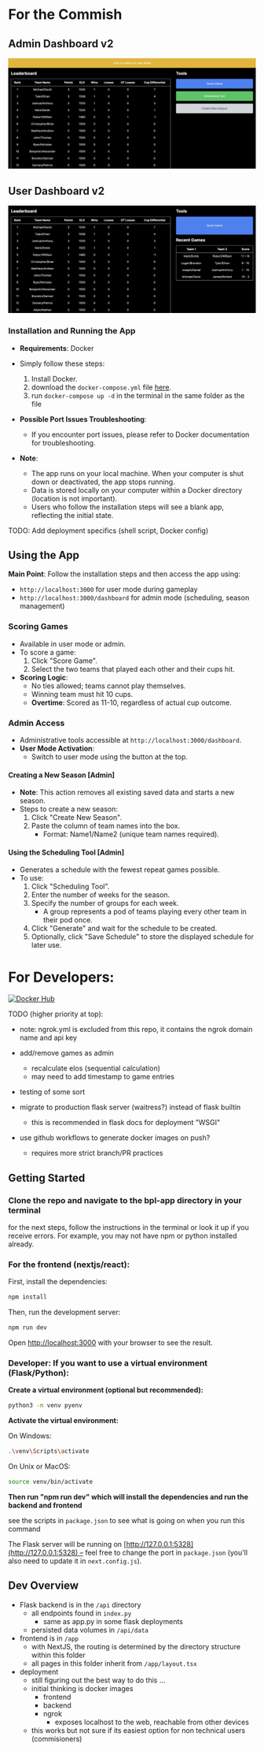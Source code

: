 
# For the Commish

## Admin Dashboard v2

![Admin Dashboard Preview](/public/adminv2.png)

## User Dashboard v2

![User Dashboard Preview](/public/userv2.png)

### Installation and Running the App

- **Requirements**: Docker
- Simply follow these steps:
    1. Install Docker.
    2. download the `docker-compose.yml` file [here](/deploy/docker-compose.yml).
    3. run `docker-compose up -d` in the terminal in the same folder as the file

- **Possible Port Issues Troubleshooting**:
    - If you encounter port issues, please refer to Docker documentation for troubleshooting.

- **Note**: 
    - The app runs on your local machine. When your computer is shut down or deactivated, the app stops running.
    - Data is stored locally on your computer within a Docker directory (location is not important).
    - Users who follow the installation steps will see a blank app, reflecting the initial state.

TODO: Add deployment specifics (shell script, Docker config)

## Using the App

**Main Point**: Follow the installation steps and then access the app using:
- `http://localhost:3000` for user mode during gameplay
- `http://localhost:3000/dashboard` for admin mode (scheduling, season management)

### Scoring Games

- Available in user mode or admin.
- To score a game:
    1. Click "Score Game".
    2. Select the two teams that played each other and their cups hit.
- **Scoring Logic**:
    - No ties allowed; teams cannot play themselves.
    - Winning team must hit 10 cups.
    - **Overtime**: Scored as 11-10, regardless of actual cup outcome.

### Admin Access

- Administrative tools accessible at `http://localhost:3000/dashboard`.
- **User Mode Activation**:
    - Switch to user mode using the button at the top.

#### Creating a New Season [Admin]

- **Note**: This action removes all existing saved data and starts a new season.
- Steps to create a new season:
    1. Click "Create New Season".
    2. Paste the column of team names into the box.
        - Format: Name1/Name2 (unique team names required).

#### Using the Scheduling Tool [Admin]

- Generates a schedule with the fewest repeat games possible.
- To use:
    1. Click "Scheduling Tool".
    2. Enter the number of weeks for the season.
    3. Specify the number of groups for each week.
        - A group represents a pod of teams playing every other team in their pod once.
    4. Click "Generate" and wait for the schedule to be created.
    5. Optionally, click "Save Schedule" to store the displayed schedule for later use.    



# For Developers:

[![Docker Hub](https://img.shields.io/badge/Docker%20Hub-shelbyjm%2Fbpl--app-blue?style=for-the-badge&logo=docker)](https://hub.docker.com/repository/docker/shelbyjm/bpl-app/general)

TODO (higher priority at top):

- note: ngrok.yml is excluded from this repo, it contains the ngrok domain name and api key
- add/remove games as admin
    - recalculate elos (sequential calculation)
    - may need to add timestamp to game entries

- testing of some sort 
- migrate to production flask server (waitress?) instead of flask builtin
    - this is recommended in flask docs for deployment "WSGI"
- use github workflows to generate docker images on push?
    - requires more strict branch/PR practices


## Getting Started

### Clone the repo and navigate to the bpl-app directory in your terminal 

for the next steps, follow the instructions in the terminal or look it up if you receive errors. For example, you may not have npm or python installed already.

### For the frontend (nextjs/react):

First, install the dependencies:

```bash
npm install
```

Then, run the development server:

```bash
npm run dev
```

Open [http://localhost:3000](http://localhost:3000) with your browser to see the result.

### Developer: If you want to use a virtual environment (Flask/Python):

**Create a virtual environment (optional but recommended):**
   ```bash
   python3 -m venv pyenv
   ```

**Activate the virtual environment:**

On Windows:
```bash
.\venv\Scripts\activate
```
On Unix or MacOS:
```bash
source venv/bin/activate
```

**Then run "npm run dev" which will install the dependencies and run the backend and frontend**

see the scripts in `package.json` to see what is going on when you run this command 

The Flask server will be running on [http://127.0.0.1:5328](http://127.0.0.1:5328) – feel free to change the port in `package.json` (you'll also need to update it in `next.config.js`).

## Dev Overview

- Flask backend is in the `/api` directory
    - all endpoints found in `index.py`
        - same as app.py in some flask deployments
    - persisted data volumes in `/api/data`
- frontend is in `/app`
    - with NextJS, the routing is determined by the directory structure within this folder
    - all pages in this folder inherit from `/app/layout.tsx`
- deployment
    - still figuring out the best way to do this ...
    - initial thinking is docker images
        - frontend
        - backend
        - ngrok 
            - exposes localhost to the web, reachable from other devices
    - this works but not sure if its easiest option for non technical users (commisioners)